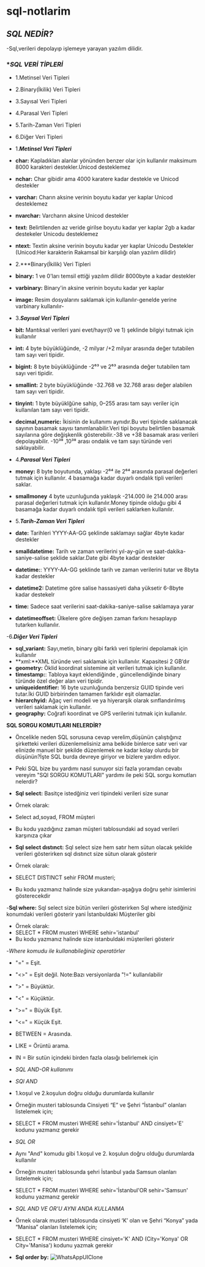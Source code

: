 # sql-notlarim
## ***SQL NEDİR?***
-Sql,verileri depolayıp işlemeye yarayan yazılım dilidir.
### **SQL VERİ TİPLERİ*
- 1.Metinsel Veri Tipleri
- 2.Binary(İkilik) Veri Tipleri
- 3.Sayısal Veri Tipleri
- 4.Parasal Veri Tipleri
- 5.Tarih-Zaman Veri Tipleri
- 6.Diğer Veri Tipleri


- 1.***Metinsel Veri Tipleri***
- **char:** Kapladıkları alanlar yönünden benzer olar için kullanılır maksimum 8000 karakteri destekler.Unicod desteklemez
- **nchar:** Char gibidir ama 4000 karatere kadar destekle  ve Unicod destekler 
- **varchar:** Charın aksine verinin boyutu kadar yer kaplar Unicod desteklemez
- **nvarchar:** Varcharın aksine Unicod destekler
- **text:** Belirtilenden az veride girilse boyutu kadar yer kaplar 2gb a kadar destekeler Unicodu desteklemez
- **ntext:** Textin aksine verinin boyutu kadar yer kaplar Unicodu Destekler
(Unicod:Her karakterin Rakamsal bir karşılığı olan yazılım dilidir)


- 2.***Binary(İkilik) Veri Tipleri
- **binary:** 1 ve 0'ları temsil ettiği yazılım dilidir 8000byte a kadar destekler
- **varbinary:** Binary'in aksine verinin boyutu kadar yer kaplar
- **image:** Resim dosyalarını saklamak için kullanılır-genelde yerine varbinary kullanılır-


- 3.***Sayısal Veri Tipleri***
- **bit:** Mantıksal verileri yani evet/hayır(0 ve 1) şeklinde bilgiyi tutmak için kullanılır
- **int:** 4 byte büyüklüğünde, -2 milyar /+2 milyar arasında değer tutabilen tam sayı veri tipidir.
- **bigint:** 8 byte büyüklüğünde -2⁶³ ve 2⁶³ arasında değer tutabilen tam sayı veri tipidir.
- **smallint:**  2 byte büyüklüğünde -32.768 ve 32.768 arası değer alabilen tam sayı veri tipidir.
- **tinyint:** 1 byte büyüklğüne sahip, 0–255 arası tam sayı veriler için kullanılan tam sayı veri tipidir.
- **decimal,numeric:** İkisinin de kullanımı aynıdır.Bu veri tipinde saklanacak sayının basamak sayısı tanımlanabilir.Veri tipi boyutu belirtilen basamak sayılarına göre değişkenlik gösterebilir.-38 ve +38 basamak arası verileri depolayabilir. -10³⁸ ,10³⁸ arası ondalık ve tam sayı türünde veri saklayabilir.


- 4.***Parasal Veri Tipleri***
- **money:** 8 byte boyutunda, yaklaşı -2⁶⁴ ile 2⁶⁴ arasında parasal değerleri tutmak için kullanılır. 4 basamağa kadar duyarlı ondalık tipli verileri saklar.
- **smallmoney** 4 byte uzunluğunda yaklaşık -214.000 ile 214.000 arası parasal değerleri tutmak için kullanılır.Money tipinde olduğu gibi 4 basamağa kadar duyarlı ondalık tipli verileri saklarken kullanılır.


- 5.***Tarih-Zaman Veri Tipleri*** 
- **date:** Tarihleri YYYY-AA-GG şeklinde saklamayı sağlar 4byte kadar destekler
- **smalldatetime:** Tarih ve zaman verilerini yıl-ay-gün ve saat-dakika-saniye-salise şeklide saklar.Date gibi 4byte kadar destekler
- **datetime:**: YYYY-AA-GG şeklinde tarih ve zaman verilerini tutar ve 8byta kadar destekler
- **datetime2:** Datetime göre salise hassasiyeti daha yüksetir 6-8byte kadar destekelr
- **time:** Sadece saat verilerini saat-dakika-saniye-salise saklamaya yarar
- **datetimeoffset:**  Ülkelere göre değişen zaman farkını hesaplayıp tutarken kullanılır.


-6.***Diğer Veri Tipleri***
- **sql_variant:** Sayı,metin, binary gibi farklı veri tiplerini depolamak için kullanılır
- **xml:**XML türünde veri saklamak için kullanılır. Kapasitesi 2 GB’dır
- **geometry:** Öklid koordinat sistemine ait verileri tutmak için kullanılır.
- **timestamp:**: Tabloya kayıt eklendiğinde , güncellendiğinde binary türünde özel değer alan veri tipidir.
- **uniqueidentifier:** 16 byte uzunluğunda benzersiz GUID tipinde veri tutar.İki GUID birbirinden tamamen farklıdır eşit olamazlar.
- **hierarchyid:** Ağaç veri modeli ve ya hiyerarşik olarak sınflandırılmış verileri saklamak için kullanılır.
- **geography:**  Coğrafi koordinat ve GPS verilerini tutmak için kullanılır.










**SQL SORGU KOMUTLARI NELERDİR?**
- Öncelikle neden SQL sorusuna cevap verelim,düşünün çalıştığınız şirketteki verileri düzenlemelisiniz ama belkide binlerce satır veri var elinizde manuel bir şekilde düzenlemek ne kadar kolay olurdu bir düşünün?İşte SQL burda devreye giriyor ve bizlere yardım ediyor.

- Peki SQL bize bu yardımı nasıl sunuyor sizi fazla yoramdan cevabı vereyim "SQl SORGU KOMUTLARI" yardımı ile peki SQL sorgu komutları nelerdir?

- **Sql select:** Basitçe istedğiniz veri tipindeki verileri size sunar
- Örnek olarak:
- Select ad,soyad, FROM müşteri
- Bu kodu yazdığınız zaman müşteri tablosundaki ad soyad verileri karşınıza çıkar

- **Sql select dıstınct:** Sql select size hem satır hem sütun olacak şekilde verileri gösterirken sql dıstınct size sütun olarak gösterir
- Örnek olarak:
- SELECT DISTINCT sehir FROM musteri;
- Bu kodu yazmanız halinde size yukarıdan-aşağıya doğru şehir isimlerini gösterecekdir

-**Sql where:** Sql select size bütün verileri gösterirken Sql where istedğiniz konumdaki verileri gösterir yani İstanbuldaki Müşteriler gibi
- Örnek olarak:
- SELECT * FROM musteri WHERE sehir='istanbul'
- Bu kodu yazmanız halinde size istanbuldaki müşterileri gösterir

-*Where komudu ile kullanabileğiniz operatörler*
- "=" = Eşit.
- "<>" = Eşit değil. Note:Bazı versiyonlarda "!=" kullanılabilir
- ">" = Büyüktür.
- "<" = Küçüktür.
- ">=" = Büyük Eşit.
- "<=" = Küçük Eşit.
- BETWEEN = Arasında.
- LIKE = Örüntü arama.
- IN = Bir sutün içindeki birden fazla olasığı belirlemek için

- _SQL AND-OR kullanımı_

- _SQl AND_
- 1.koşul ve 2.koşulun doğru olduğu durumlarda kullanılır
- Örneğin musteri tablosunda  Cinsiyeti “E” ve Şehri “İstanbul” olanları listelemek için;
- SELECT * FROM musteri WHERE sehir='İstanbul' AND cinsiyet='E' kodunu yazmanız gerekir

- _SQL OR_
- Aynı "And" komudu gibi 1.koşul ve 2. koşulun doğru olduğu durumlarda kullanılır
- Örneğin musteri tablosunda şehri İstanbul yada Samsun olanları listelemek için;
- SELECT * FROM musteri WHERE sehir='İstanbul'OR sehir='Samsun' kodunu yazmanız gerekir

- _SQL AND VE OR'U AYNI ANDA KULLANMA_
- Örnek olarak musteri tablosunda cinsiyeti ‘K’ olan ve Şehri “Konya” yada “Manisa” olanları listelemek için; 
- SELECT * FROM musteri WHERE cinsiyet='K' AND (City='Konya' OR City='Manisa') kodunu yazmak gerekir

- **Sql order by:**
![WhatsAppUIClone](https://user-images.githubusercontent.com/48753655/123524344-37a57a80-d6d2-11eb-9523-ba2f7a49a10b.PNG)

  

    

  


  




